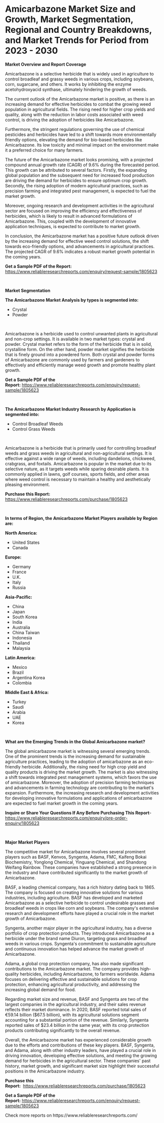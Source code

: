 <p><h1>Amicarbazone Market Size and Growth, Market Segmentation, Regional and Country Breakdowns, and Market Trends for Period from 2023 -  2030</h1></p><p><strong>Market Overview and Report Coverage</strong></p>
<p><p>Amicarbazone is a selective herbicide that is widely used in agriculture to control broadleaf and grassy weeds in various crops, including soybeans, corn, sugarcane, and others. It works by inhibiting the enzyme acetohydroxyacid synthase, ultimately hindering the growth of weeds.</p><p>The current outlook of the Amicarbazone market is positive, as there is an increasing demand for effective herbicides to combat the growing weed population in agricultural fields. The rising need for higher crop yields and quality, along with the reduction in labor costs associated with weed control, is driving the adoption of herbicides like Amicarbazone.</p><p>Furthermore, the stringent regulations governing the use of chemical pesticides and herbicides have led to a shift towards more environmentally friendly options, elevating the demand for bio-based herbicides like Amicarbazone. Its low toxicity and minimal impact on the environment make it a preferred choice for many farmers.</p><p>The future of the Amicarbazone market looks promising, with a projected compound annual growth rate (CAGR) of 9.6% during the forecasted period. This growth can be attributed to several factors. Firstly, the expanding global population and the subsequent need for increased food production are driving the demand for herbicides to ensure optimum crop growth. Secondly, the rising adoption of modern agricultural practices, such as precision farming and integrated pest management, is expected to fuel the market growth.</p><p>Moreover, ongoing research and development activities in the agricultural sector are focused on improving the efficiency and effectiveness of herbicides, which is likely to result in advanced formulations of Amicarbazone. This, coupled with the development of innovative application techniques, is expected to contribute to market growth.</p><p>In conclusion, the Amicarbazone market has a positive future outlook driven by the increasing demand for effective weed control solutions, the shift towards eco-friendly options, and advancements in agricultural practices. The projected CAGR of 9.6% indicates a robust market growth potential in the coming years.</p></p>
<p><strong>Get a Sample PDF of the Report:</strong> <a href="https://www.reliableresearchreports.com/enquiry/request-sample/1805623">https://www.reliableresearchreports.com/enquiry/request-sample/1805623</a></p>
<p>&nbsp;</p>
<p><strong>Market Segmentation</strong></p>
<p><strong>The Amicarbazone Market Analysis by types is segmented into:</strong></p>
<p><ul><li>Crystal</li><li>Powder</li></ul></p>
<p>&nbsp;</p>
<p><p>Amicarbazone is a herbicide used to control unwanted plants in agricultural and non-crop settings. It is available in two market types: crystal and powder. Crystal market refers to the form of the herbicide that is in solid, crystalline form. On the other hand, powder market signifies the herbicide that is finely ground into a powdered form. Both crystal and powder forms of Amicarbazone are commonly used by farmers and gardeners to effectively and efficiently manage weed growth and promote healthy plant growth.</p></p>
<p><strong>Get a Sample PDF of the Report:</strong>&nbsp;<a href="https://www.reliableresearchreports.com/enquiry/request-sample/1805623">https://www.reliableresearchreports.com/enquiry/request-sample/1805623</a></p>
<p>&nbsp;</p>
<p><strong>The Amicarbazone Market Industry Research by Application is segmented into:</strong></p>
<p><ul><li>Control Broadleaf Weeds</li><li>Control Grass Weeds</li></ul></p>
<p>&nbsp;</p>
<p><p>Amicarbazone is a herbicide that is primarily used for controlling broadleaf weeds and grass weeds in agricultural and non-agricultural settings. It is effective against a wide range of weeds, including dandelions, chickweed, crabgrass, and foxtails. Amicarbazone is popular in the market due to its selective nature, as it targets weeds while sparing desirable plants. It is commonly applied in lawns, golf courses, sports fields, and other areas where weed control is necessary to maintain a healthy and aesthetically pleasing environment.</p></p>
<p><strong>Purchase this Report:</strong>&nbsp; <a href="https://www.reliableresearchreports.com/purchase/1805623">https://www.reliableresearchreports.com/purchase/1805623</a></p>
<p>&nbsp;</p>
<p><strong>In terms of Region, the Amicarbazone Market Players available by Region are:</strong></p>
<p>
    <p> <strong> North America: </strong>
        <ul>
            <li>United States</li>
            <li>Canada</li>
        </ul>
        </p> 
    <p> <strong> Europe: </strong>
        <ul>
            <li>Germany</li>
            <li>France</li>
            <li>U.K.</li>
            <li>Italy</li>
            <li>Russia</li>
        </ul>
        </p> 
    <p> <strong> Asia-Pacific: </strong>
        <ul>
            <li>China</li>
            <li>Japan</li>
            <li>South Korea</li>
            <li>India</li>
            <li>Australia</li>
            <li>China Taiwan</li>
            <li>Indonesia</li>
            <li>Thailand</li>
            <li>Malaysia</li>
        </ul>
        </p> 
    <p> <strong> Latin America: </strong>
        <ul>
            <li>Mexico</li>
            <li>Brazil</li>
            <li>Argentina Korea</li>
            <li>Colombia</li>
        </ul>
        </p> 
    <p> <strong> Middle East & Africa: </strong>
        <ul>
            <li>Turkey</li>
            <li>Saudi</li>
            <li>Arabia</li>
            <li>UAE</li>
            <li>Korea</li>
        </ul>
    </p>
    </p>
<p>&nbsp;</p>
<p><strong>What are the Emerging Trends in the Global Amicarbazone market?</strong></p>
<p><p>The global amicarbazone market is witnessing several emerging trends. One of the prominent trends is the increasing demand for sustainable agriculture practices, leading to the adoption of amicarbazone as an eco-friendly herbicide. Additionally, the rising need for high crop yield and quality products is driving the market growth. The market is also witnessing a shift towards integrated pest management systems, which favors the use of amicarbazone. Moreover, the adoption of precision farming techniques and advancements in farming technology are contributing to the market's expansion. Furthermore, the increasing research and development activities for developing innovative formulations and applications of amicarbazone are expected to fuel market growth in the coming years.</p></p>
<p><strong>Inquire or Share Your Questions If Any Before Purchasing This Report</strong>- <a href="https://www.reliableresearchreports.com/enquiry/pre-order-enquiry/1805623">https://www.reliableresearchreports.com/enquiry/pre-order-enquiry/1805623</a></p>
<p>&nbsp;</p>
<p><strong>Major Market Players</strong></p>
<p><p>The competitive market for Amicarbazone involves several prominent players such as BASF, Kenvos, Syngenta, Adama, FMC, Kaifeng Bokai Biochemistry, Yonglong Chemical, Yinguang Chemical, and Shandong Weifang Rainbow. These companies have established a strong presence in the industry and have contributed significantly to the market growth of Amicarbazone.</p><p>BASF, a leading chemical company, has a rich history dating back to 1865. The company is focused on creating innovative solutions for various industries, including agriculture. BASF has developed and marketed Amicarbazone as a selective herbicide to control undesirable grasses and broadleaf weeds in crops like corn and soybeans. The company's extensive research and development efforts have played a crucial role in the market growth of Amicarbazone.</p><p>Syngenta, another major player in the agricultural industry, has a diverse portfolio of crop protection products. They introduced Amicarbazone as a herbicide under the brand name Diuron, targeting grass and broadleaf weeds in various crops. Syngenta's commitment to sustainable agriculture and continuous innovation has helped advance the market growth of Amicarbazone.</p><p>Adama, a global crop protection company, has also made significant contributions to the Amicarbazone market. The company provides high-quality herbicides, including Amicarbazone, to farmers worldwide. Adama focuses on delivering effective and sustainable solutions for crop protection, enhancing agricultural productivity, and addressing the increasing global demand for food.</p><p>Regarding market size and revenue, BASF and Syngenta are two of the largest companies in the agricultural industry, and their sales revenue reflects their market dominance. In 2020, BASF reported total sales of €59.14 billion ($67.5 billion), with its agricultural solutions segment accounting for a substantial portion of the revenue. Similarly, Syngenta reported sales of $23.4 billion in the same year, with its crop protection products contributing significantly to the overall revenue.</p><p>Overall, the Amicarbazone market has experienced considerable growth due to the efforts and contributions of these key players. BASF, Syngenta, and Adama, along with other industry leaders, have played a crucial role in driving innovation, developing effective solutions, and meeting the growing demand for herbicides in the agricultural sector. These companies' past history, market growth, and significant market size highlight their successful positions in the Amicarbazone industry.</p></p>
<p><strong>Purchase this Report:</strong>&nbsp;&nbsp;<a href="https://www.reliableresearchreports.com/purchase/1805623">https://www.reliableresearchreports.com/purchase/1805623</a></p>
<p></p>
<p><strong>Get a Sample PDF of the Report:</strong>&nbsp;<a href="https://www.reliableresearchreports.com/enquiry/request-sample/1805623">https://www.reliableresearchreports.com/enquiry/request-sample/1805623</a></p>
<p>Check more reports on https://www.reliableresearchreports.com/</p>